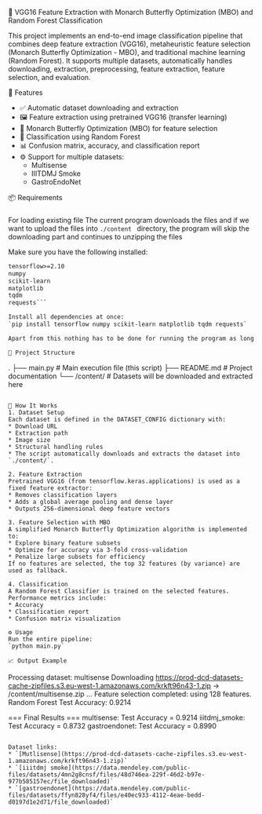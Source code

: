 🧠 VGG16 Feature Extraction with Monarch Butterfly Optimization (MBO) and Random Forest Classification

This project implements an end-to-end image classification pipeline that combines deep feature extraction (VGG16), metaheuristic feature selection (Monarch Butterfly Optimization - MBO), and traditional machine learning (Random Forest).
It supports multiple datasets, automatically handles downloading, extraction, preprocessing, feature extraction, feature selection, and evaluation.

🚀 Features
* ✅ Automatic dataset downloading and extraction
* 🖼️ Feature extraction using pretrained VGG16 (transfer learning)
* 🦋 Monarch Butterfly Optimization (MBO) for feature selection
* 🌲 Classification using Random Forest
* 📊 Confusion matrix, accuracy, and classification report
* ⚙️ Support for multiple datasets:
    * Multisense
    * IIITDMJ Smoke
    * GastroEndoNet

📦 Requirements

###
For loading existing file
The current program downloads the files and if we want to upload the files into `./content ` directory, the program will skip the downloading part and continues to unzipping the files

Make sure you have the following installed:
```python>=3.8
tensorflow>=2.10
numpy
scikit-learn
matplotlib
tqdm
requests```

Install all dependencies at once:
`pip install tensorflow numpy scikit-learn matplotlib tqdm requests`

Apart from this nothing has to be done for running the program as long as your machine has python compiler installed, the code will automatically download the dataset and then unzip and gives the output, prdiction accuracy of each of the datasets one after another

📁 Project Structure
```
.
├── main.py                      # Main execution file (this script)
├── README.md                    # Project documentation
└── /content/                    # Datasets will be downloaded and extracted here

```

🧬 How It Works
1. Dataset Setup
Each dataset is defined in the DATASET_CONFIG dictionary with:
* Download URL
* Extraction path
* Image size
* Structural handling rules
* The script automatically downloads and extracts the dataset into `./content/`.

2. Feature Extraction
Pretrained VGG16 (from tensorflow.keras.applications) is used as a fixed feature extractor:
* Removes classification layers
* Adds a global average pooling and dense layer
* Outputs 256-dimensional deep feature vectors

3. Feature Selection with MBO
A simplified Monarch Butterfly Optimization algorithm is implemented to:
* Explore binary feature subsets
* Optimize for accuracy via 3-fold cross-validation
* Penalize large subsets for efficiency
If no features are selected, the top 32 features (by variance) are used as fallback.

4. Classification
A Random Forest Classifier is trained on the selected features.
Performance metrics include:
* Accuracy
* Classification report
* Confusion matrix visualization

⚙️ Usage
Run the entire pipeline:
`python main.py`

📈 Output Example
```
Processing dataset: multisense
Downloading https://prod-dcd-datasets-cache-zipfiles.s3.eu-west-1.amazonaws.com/krkft96n43-1.zip → /content/multisense.zip
...
Feature selection completed: using 128 features.
Random Forest Test Accuracy: 0.9214

=== Final Results ===
multisense: Test Accuracy = 0.9214
iiitdmj_smoke: Test Accuracy = 0.8732
gastroendonet: Test Accuracy = 0.8990
```

Dataset links:
* `[Mutlisense](https://prod-dcd-datasets-cache-zipfiles.s3.eu-west-1.amazonaws.com/krkft96n43-1.zip)`
* `[iiitdmj smoke](https://data.mendeley.com/public-files/datasets/4mn2g8cnsf/files/48d746ea-229f-46d2-b97e-977b585157ec/file_downloaded)`
* `[gastroendonet](https://data.mendeley.com/public-files/datasets/ffyn828yf4/files/e40ec933-4112-4eae-bedd-d0197d1e2d71/file_downloaded)`